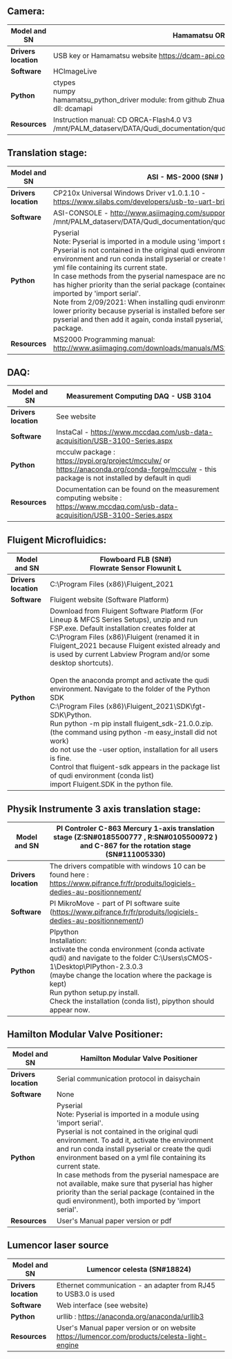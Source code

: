 ## Camera: 

| **Model and SN**     | Hamamatsu ORCA-Flash4.0 (SN# )                               |
| -------------------- | ------------------------------------------------------------ |
| **Drivers location** | USB key or Hamamatsu website https://dcam-api.com/           |
| **Software**         | HCImageLive                                                  |
| **Python**           | ctypes<br />numpy<br />hamamatsu_python_driver module: from github ZhuangLab and modified to be used as python wrapper for dll<br />dll: dcamapi |
| **Resources**        | Instruction manual: CD ORCA-Flash4.0 V3<br />/mnt/PALM_dataserv/DATA/Qudi_documentation/qudi_cbs_hardware/Hardware_Manuals/Hamamatsu_Camera |



## Translation stage:

| **Model and SN**     | ASI - MS-2000 (SN# ) 2 axes                                  |
| -------------------- | ------------------------------------------------------------ |
| **Drivers location** | CP210x Universal Windows Driver v1.0.1.10 - https://www.silabs.com/developers/usb-to-uart-bridge-vcp-drivers |
| **Software**         | ASI-CONSOLE - http://www.asiimaging.com/support/downloads/asi-console/ ou /mnt/PALM_dataserv/DATA/Qudi_documentation/qudi_cbs_hardware/PALM/ASI_Console |
| **Python**           | Pyserial<br />Note: Pyserial is imported in a module using 'import serial'.<br />Pyserial is not contained in the original qudi environment. To add it, activate the environment and run conda install pyserial or create the qudi environment based on a yml file containing its current state. <br />In case methods from the pyserial namespace are not available, make sure that pyserial has higher priority than the serial package (contained in the qudi environment), both imported by 'import serial'.<br />Note from 2/09/2021: When installing qudi environment from updated file, pyserial has lower priority because pyserial is installed before serial package. Use conda remove pyserial and then add it again, conda install pyserial, then it takes priority over serial package. |
| **Resources**        | MS2000 Programming manual: http://www.asiimaging.com/downloads/manuals/MS2000%20Programming.pdf |



## DAQ: 

| **Model and SN**     | Measurement Computing DAQ - USB 3104 |
| -------------------- | ------------------------- |
| **Drivers location** | See website                          |
| **Software**         | InstaCal - https://www.mccdaq.com/usb-data-acquisition/USB-3100-Series.aspx                          |
| **Python**           | mcculw package : https://pypi.org/project/mcculw/ or https://anaconda.org/conda-forge/mcculw - this package is not installed by default in qudi                          |
| **Resources**        | Documentation can be found on the measurement computing website : https://www.mccdaq.com/usb-data-acquisition/USB-3100-Series.aspx                          |



## Fluigent Microfluidics:

| **Model and SN**     | Flowboard FLB (SN#)<br />Flowrate Sensor Flowunit L          |
| -------------------- | ------------------------------------------------------------ |
| **Drivers location** | C:\Program Files (x86)\Fluigent_2021                         |
| **Software**         | Fluigent website (Software Platform)                         |
| **Python**           | Download from Fluigent Software Platform (For Lineup & MFCS Series Setups), unzip and run FSP.exe. Default installation creates folder at C:\Program Files (x86)\Fluigent (renamed it in Fluigent_2021 because Fluigent existed already and is used by current Labview Program and/or some desktop shortcuts).<br /><br />Open the anaconda prompt and activate the qudi environment. Navigate to the folder of the Python SDK <br />C:\Program Files (x86)\Fluigent_2021\SDK\fgt-SDK\Python. <br />Run python -m pip install fluigent_sdk-21.0.0.zip. <br />(the command using python -m easy_install did not work)<br />do not use the -user option, installation for all users is fine. <br />Control that fluigent-sdk appears in the package list of qudi environment (conda list)<br />import Fluigent.SDK in the python file. |



## Physik Instrumente 3 axis translation stage:

| **Model and SN**     | PI Controler C-863 Mercury 1-axis translation stage (Z:SN#0185500777 , R:SN#0105500972 ) and C-867 for the rotation stage (SN#111005330)     |
| -------------------- | ------------------------------------------------------------ |
| **Drivers location** | The drivers compatible with windows 10 can be found here : https://www.pifrance.fr/fr/produits/logiciels-dedies-au-positionnement/ |
| **Software**         | PI MikroMove - part of PI software suite (https://www.pifrance.fr/fr/produits/logiciels-dedies-au-positionnement/) |
| **Python**           | PIpython<br />Installation: <br />activate the conda environment (conda activate qudi) and navigate to the folder C:\Users\sCMOS-1\Desktop\PIPython-2.3.0.3 <br />(maybe change the location where the package is kept)<br />Run python setup.py install.<br />Check the installation (conda list), pipython should appear now. |



## Hamilton Modular Valve Positioner:

| **Model and SN**     | Hamilton Modular Valve Positioner                            |
| -------------------- | ------------------------------------------------------------ |
| **Drivers location** | Serial communication protocol in daisychain                  |
| **Software**         | None                                                         |
| **Python**           | Pyserial<br />Note: Pyserial is imported in a module using 'import serial'.<br />Pyserial is not contained in the original qudi environment. To add it, activate the environment and run conda install pyserial or create the qudi environment based on a yml file containing its current state. <br />In case methods from the pyserial namespace are not available, make sure that pyserial has higher priority than the serial package (contained in the qudi environment), both imported by 'import serial'. |
| **Resources**        | User's Manual paper version or pdf                           |


## Lumencor laser source

| **Model and SN**     | Lumencor celesta (SN#18824)                            |
| -------------------- | ------------------------------------------------------------ |
| **Drivers location** | Ethernet communication - an adapter from RJ45 to USB3.0 is used                  |
| **Software**         | Web interface (see website) |                                                         |
| **Python**           | urllib : https://anaconda.org/anaconda/urllib3
| **Resources**        | User's Manual paper version or on website https://lumencor.com/products/celesta-light-engine                           |